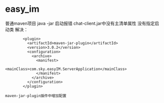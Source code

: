 # easy_im

普通maven项目
java -jar 启动报错
chat-client.jar中没有主清单属性
没有指定启动类
解决：
```aidl
        <plugin>
          <artifactId>maven-jar-plugin</artifactId>
          <version>3.0.2</version>
          <configuration>
            <archive>
              <manifest>
                <mainClass>com.sky.easyIM.ServerApplication</mainClass>
              </manifest>
            </archive>
          </configuration>
        </plugin>

maven-jar-plugin插件中增加配置
```